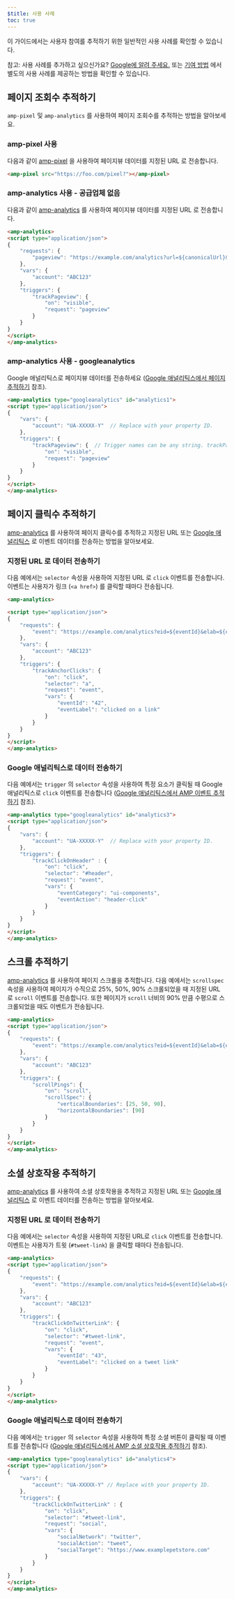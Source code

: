 ```yaml
---
$title: 사용 사례
toc: true
---
```



이 가이드에서는 사용자 참여를 추적하기 위한 일반적인 사용 사례를 확인할 수 있습니다.

참고: 사용 사례를 추가하고 싶으신가요? [Google에 알려 주세요.](https://github.com/ampproject/docs/issues/new) 또는 [기여 방법](/ko/contribute/) 에서 별도의 사용 사례를 제공하는 방법을 확인할 수 있습니다.

## 페이지 조회수 추적하기

`amp-pixel` 및 `amp-analytics` 를 사용하여 페이지 조회수를 추적하는 방법을 알아보세요.

### amp-pixel 사용

다음과 같이 [amp-pixel](/ko/docs/reference/components/amp-pixel.html) 을 사용하여 페이지뷰 데이터를 지정된 URL 로 전송합니다.

```html
<amp-pixel src="https://foo.com/pixel?"></amp-pixel>
```

### amp-analytics 사용 - 공급업체 없음

다음과 같이 [amp-analytics](/ko/docs/reference/components/amp-analytics.html) 를 사용하여 페이지뷰 데이터를 지정된 URL 로 전송합니다.

```html
<amp-analytics>
<script type="application/json">
{
    "requests": {
        "pageview": "https://example.com/analytics?url=${canonicalUrl}&title=${title}&acct=${account}"
    },
    "vars": {
        "account": "ABC123"
    },
    "triggers": {
        "trackPageview": {
            "on": "visible",
            "request": "pageview"
        }
    }
}
</script>
</amp-analytics>
```

### amp-analytics 사용 - googleanalytics

Google 애널리틱스로 페이지뷰 데이터를 전송하세요 ([Google 애널리틱스에서 페이지 추적하기](https://developers.google.com/analytics/devguides/collection/amp-analytics/#page_tracking) 참조).

```html
<amp-analytics type="googleanalytics" id="analytics1">
<script type="application/json">
{
    "vars": {
        "account": "UA-XXXXX-Y"  // Replace with your property ID.
    },
    "triggers": {
        "trackPageview": {  // Trigger names can be any string. trackPageview is not a required name.
            "on": "visible",
            "request": "pageview"
        }
    }
}
</script>
</amp-analytics>
```

## 페이지 클릭수 추적하기

[amp-analytics](/ko/docs/reference/components/amp-analytics.html) 를 사용하여 페이지 클릭수를 추적하고 지정된 URL 또는 [Google 애널리틱스](https://developers.google.com/analytics/devguides/collection/amp-analytics/) 로 이벤트 데이터를 전송하는 방법을 알아보세요.

### 지정된 URL 로 데이터 전송하기

다음 예에서는 `selector` 속성을 사용하여 지정된 URL 로 `click` 이벤트를 전송합니다. 이벤트는 사용자가 링크 (`<a href>`) 를 클릭할 때마다 전송됩니다.

```html
<amp-analytics>

<script type="application/json">
{
    "requests": {
        "event": "https://example.com/analytics?eid=${eventId}&elab=${eventLabel}&acct=${account}"
    },
    "vars": {
        "account": "ABC123"
    },
    "triggers": {
        "trackAnchorClicks": {
            "on": "click",
            "selector": "a",
            "request": "event",
            "vars": {
                "eventId": "42",
                "eventLabel": "clicked on a link"
            }
        }
    }
}
</script>
</amp-analytics>
```

### Google 애널리틱스로 데이터 전송하기

다음 예에서는 `trigger` 의 `selector` 속성을 사용하여 특정 요소가 클릭될 때 Google 애널리틱스로 `click` 이벤트를 전송합니다 ([Google 애널리틱스에서 AMP 이벤트 추적하기](https://developers.google.com/analytics/devguides/collection/amp-analytics/#event_tracking) 참조).

```html
<amp-analytics type="googleanalytics" id="analytics3">
<script type="application/json">
{
    "vars": {
        "account": "UA-XXXXX-Y"  // Replace with your property ID.
    },
    "triggers": {
        "trackClickOnHeader" : {
            "on": "click",
            "selector": "#header",
            "request": "event",
            "vars": {
                "eventCategory": "ui-components",
                "eventAction": "header-click"
            }
        }
    }
}
</script>
</amp-analytics>
```

## 스크롤 추적하기

[amp-analytics](/ko/docs/reference/components/amp-analytics.html) 를 사용하여 페이지 스크롤을 추적합니다. 다음 예에서는 `scrollspec` 속성을 사용하여 페이지가 수직으로 25%, 50%, 90% 스크롤되었을 때 지정된 URL 로 `scroll` 이벤트를 전송합니다. 또한 페이지가 `scroll` 너비의 90% 만큼 수평으로 스크롤되었을 때도 이벤트가 전송됩니다.

```html
<amp-analytics>
<script type="application/json">
{
    "requests": {
        "event": "https://example.com/analytics?eid=${eventId}&elab=${eventLabel}&acct=${account}"
    },
    "vars": {
        "account": "ABC123"
    },
    "triggers": {
        "scrollPings": {
            "on": "scroll",
            "scrollSpec": {
                "verticalBoundaries": [25, 50, 90],
                "horizontalBoundaries": [90]
            }
        }
    }
}
</script>
</amp-analytics>
```

## 소셜 상호작용 추적하기

[amp-analytics](/ko/docs/reference/components/amp-analytics.html) 를 사용하여 소셜 상호작용을 추적하고 지정된 URL 또는 [Google 애널리틱스](https://developers.google.com/analytics/devguides/collection/amp-analytics/) 로 이벤트 데이터를 전송하는 방법을 알아보세요.

### 지정된 URL 로 데이터 전송하기

다음 예에서는 `selector` 속성을 사용하여 지정된 URL로 `click` 이벤트를 전송합니다. 이벤트는 사용자가 트윗 (`#tweet-link`) 을 클릭할 때마다 전송됩니다.

```html
<amp-analytics>
<script type="application/json">
{
    "requests": {
        "event": "https://example.com/analytics?eid=${eventId}&elab=${eventLabel}&acct=${account}"
    },
    "vars": {
        "account": "ABC123"
    },
    "triggers": {
        "trackClickOnTwitterLink": {
            "on": "click",
            "selector": "#tweet-link",
            "request": "event",
            "vars": {
                "eventId": "43",
                "eventLabel": "clicked on a tweet link"
            }
        }
    }
}
</script>
</amp-analytics>
```

### Google 애널리틱스로 데이터 전송하기

다음 예에서는 `trigger` 의 `selector` 속성을 사용하여 특정 소셜 버튼이 클릭될 때 이벤트를 전송합니다 ([Google 애널리틱스에서 AMP 소셜 상호작용 추적하기](https://developers.google.com/analytics/devguides/collection/amp-analytics/#social_interactions) 참조).

```html
<amp-analytics type="googleanalytics" id="analytics4">
<script type="application/json">
{
    "vars": {
        "account": "UA-XXXXX-Y" // Replace with your property ID.
    },
    "triggers": {
        "trackClickOnTwitterLink" : {
            "on": "click",
            "selector": "#tweet-link",
            "request": "social",
            "vars": {
                "socialNetwork": "twitter",
                "socialAction": "tweet",
                "socialTarget": "https://www.examplepetstore.com"
            }
        }
    }
}
</script>
</amp-analytics>
```
